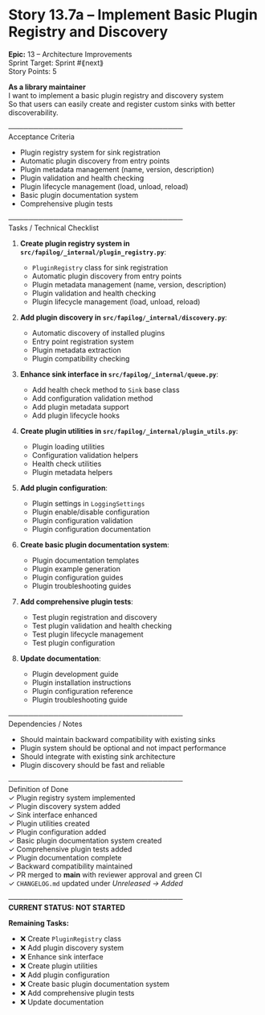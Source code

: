 # Story 13.7a – Implement Basic Plugin Registry and Discovery

**Epic:** 13 – Architecture Improvements  
Sprint Target: Sprint #⟪next⟫  
Story Points: 5

**As a library maintainer**  
I want to implement a basic plugin registry and discovery system  
So that users can easily create and register custom sinks with better discoverability.

───────────────────────────────────  
Acceptance Criteria

- Plugin registry system for sink registration
- Automatic plugin discovery from entry points
- Plugin metadata management (name, version, description)
- Plugin validation and health checking
- Plugin lifecycle management (load, unload, reload)
- Basic plugin documentation system
- Comprehensive plugin tests

───────────────────────────────────  
Tasks / Technical Checklist

1. **Create plugin registry system in `src/fapilog/_internal/plugin_registry.py`**:

   - `PluginRegistry` class for sink registration
   - Automatic plugin discovery from entry points
   - Plugin metadata management (name, version, description)
   - Plugin validation and health checking
   - Plugin lifecycle management (load, unload, reload)

2. **Add plugin discovery in `src/fapilog/_internal/discovery.py`**:

   - Automatic discovery of installed plugins
   - Entry point registration system
   - Plugin metadata extraction
   - Plugin compatibility checking

3. **Enhance sink interface in `src/fapilog/_internal/queue.py`**:

   - Add health check method to `Sink` base class
   - Add configuration validation method
   - Add plugin metadata support
   - Add plugin lifecycle hooks

4. **Create plugin utilities in `src/fapilog/_internal/plugin_utils.py`**:

   - Plugin loading utilities
   - Configuration validation helpers
   - Health check utilities
   - Plugin metadata helpers

5. **Add plugin configuration**:

   - Plugin settings in `LoggingSettings`
   - Plugin enable/disable configuration
   - Plugin configuration validation
   - Plugin configuration documentation

6. **Create basic plugin documentation system**:

   - Plugin documentation templates
   - Plugin example generation
   - Plugin configuration guides
   - Plugin troubleshooting guides

7. **Add comprehensive plugin tests**:

   - Test plugin registration and discovery
   - Test plugin validation and health checking
   - Test plugin lifecycle management
   - Test plugin configuration

8. **Update documentation**:
   - Plugin development guide
   - Plugin installation instructions
   - Plugin configuration reference
   - Plugin troubleshooting guide

───────────────────────────────────  
Dependencies / Notes

- Should maintain backward compatibility with existing sinks
- Plugin system should be optional and not impact performance
- Should integrate with existing sink architecture
- Plugin discovery should be fast and reliable

───────────────────────────────────  
Definition of Done  
✓ Plugin registry system implemented  
✓ Plugin discovery system added  
✓ Sink interface enhanced  
✓ Plugin utilities created  
✓ Plugin configuration added  
✓ Basic plugin documentation system created  
✓ Comprehensive plugin tests added  
✓ Plugin documentation complete  
✓ Backward compatibility maintained  
✓ PR merged to **main** with reviewer approval and green CI  
✓ `CHANGELOG.md` updated under _Unreleased → Added_

───────────────────────────────────  
**CURRENT STATUS: NOT STARTED**

**Remaining Tasks:**

- ❌ Create `PluginRegistry` class
- ❌ Add plugin discovery system
- ❌ Enhance sink interface
- ❌ Create plugin utilities
- ❌ Add plugin configuration
- ❌ Create basic plugin documentation system
- ❌ Add comprehensive plugin tests
- ❌ Update documentation
